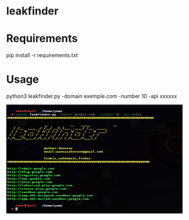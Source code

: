 # leakfinder

# Requirements

pip install -r requirements.txt

# Usage
python3 leakfinder.py -domain exemple.com -number 10 -api xxxxxx


<img src="capture.PNG" alt="Image description" width="470" height="290">


